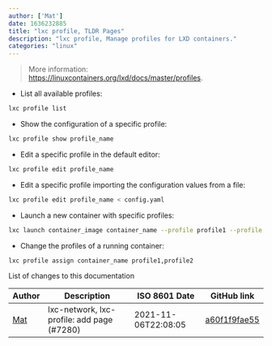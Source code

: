 ```yaml
---
author: ['Mat']
date: 1636232885
title: "lxc profile, TLDR Pages"
description: "lxc profile, Manage profiles for LXD containers."
categories: "linux"
---
```

> More information: <https://linuxcontainers.org/lxd/docs/master/profiles>.

- List all available profiles:

```bash
lxc profile list
```

- Show the configuration of a specific profile:

```bash
lxc profile show profile_name
```

- Edit a specific profile in the default editor:

```bash
lxc profile edit profile_name
```

- Edit a specific profile importing the configuration values from a file:

```bash
lxc profile edit profile_name < config.yaml
```

- Launch a new container with specific profiles:

```bash
lxc launch container_image container_name --profile profile1 --profile profile2
```

- Change the profiles of a running container:

```bash
lxc profile assign container_name profile1,profile2
```
List of changes to this documentation


Author | Description | ISO 8601 Date | GitHub link
------|-----|-----|-----
[Mat](mailto:mtausig@users.noreply.github.com) | lxc-network, lxc-profile: add page (#7280) | 2021-11-06T22:08:05 | [a60f1f9fae55](https://github.com/tldr-pages/tldr/commit/a60f1f9fae552d2b7f69a9b9206ee37d79b8dbe5)


